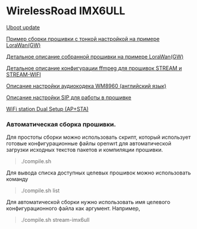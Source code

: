 
# WirelessRoad IMX6ULL

[Uboot update](Documentation/README.uboot.md)

[Пример сборки прошивки с тонкой настройкой на примере LoraWan(GW)](Documentation/README.lorawan-details.md)

[Детальное описание собранной прошивки на примере LoraWan(GW)](Documentation/README.lorawan-details.md)

[Детальное описание конфигурации ffmpeg для прошивок STREAM и STREAM-WIFI](Documentation/README.ffmpeg.md)

[Описание настройки аудиокодека WM8960 (английский язык)](Documentation/README.audio.md)

[Описание настройки SIP для работы в прошивке](Documentation/README.sip.md)

[WiFi station Dual Setup (AP+STA)](Documentation/README.wifi-sta-dualsetup.md)

### Автоматическая сборка прошивки.
Для простоты сборки можно использовать скрипт, который использует готовые конфигурационные файлы openwrt для автоматической загрузки исходных текстов пакетов и компиляции прошивки.
> ./compile.sh

Для вывода списка доступных целевых прошивок можно использовать команду
> ./compile.sh list

Для автоматической сборки нужно использовать имя целевого конфигурационного файла как аргумент.
Например,
> ./compile.sh stream-imx6ull
